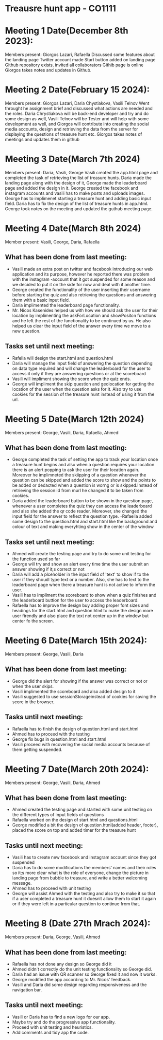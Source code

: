 # Treausre hunt app - CO1111
# Meeting 1 Date(December 8th 2023):
  Members present: Giorgos Lazari, Rafaella
  Discussed some features about the landing page
  Twitter account made
  Start button added on landing page
  Github repository exists, invited all collaborators
  Githib page is online
  Giorgos takes notes and updates in Github.

# Meeting 2 Date(February 15 2024):
Members present: Giorgos Lazari, Daria Chystiakova, Vasili Telnov
Went throught he assignment brief and discussed what actions are needed and the roles.
Daria Chrystiakova will be back-end developer and try and do some design as well, Vasili Telnov will be Tester and will help with some development as well, and Giorgos will contribute into creating the social media accounts, design and retrieving the data from the server for displaying the questions of treasure hunt etc.
Giorgos takes notes of meetings and updates them in github

# Meeting 3 Date(March 7th 2024)
Members present: Daria, Vasili, George
Vasili created the app.html page and completed the task of retrieving the list of treasure hunts. Daria made the landing page along with the design of it, George made the leaderboard page and added the design in it.
George created the facebook and instagram accounts and vasili has to make posts and uploads images.
George has to implimenet starting a treasure hunt and adding basic input field.
Daria has to fix the design of the list of treasure hunts in app.html.
George took notes on the meeting and updated the guthub meeting page.

# Meeting 4 Date(March 8th 2024)
Member present: Vasili, George, Daria, Rafaella
## What has been done from last meeting:
- Vasili made an extra post on twitter and facebook introducing our web application and its purpose, however he reported there was problem with the instagram -account that it got suspended for some reason and we decided to put it on the side for now and deal with it another time.
- George created the functionality of the user inserting their username before starting the quiz and also retrieving the questions and answering them with a basic input field.
- Daria implimented the leaderboard page functionality. 
- Mr. Nicos Kasenides helped us with how we should ask the user for their location by implimenting the askForLocation and showPositon functions and he left the rest of the functionality to be continued by us. He also helped us clear the input field of the answer every time we move to a new question.
## Tasks set until next meeting:
- Rafella will design the start.html and question.html
- Daria will manage the input field of answering the question depending on data type required and will change the leaderboard for the user to access it only if they are answering questions or at the scoreboard
- Vasili will impliment showing the score when the quiz ends.
- George will impliment the skip question and geolocation for getting the location of the user when the question asks for it. Also try to use cookies for the session of the treasure hunt instead of using it from the url.

# Meeting 5 Date(March 12th 2024)
Members present: George, Vasili, Daria, Rafaella, Ahmed
## What has been done from last meeting:
- George completed the task of setting the app to track your location once a treasure hunt begins and also when a question requires your location there is an alert popping to ask the user for their location again. Moreover he implimneted the skiipping of a question whenever the question can be skipped and added the score to show and the points to be added or dedacted when a question is worng or is skipped.Instead of retrieving the session id from murl he changed it to be taken from cookies.
- Daria added the leaderboard button to be shown in the question page, whenever a user completes the quiz they can access the leaderboard and also she added the qr code reader. Moreover, she changed the input field for the answer to reflect the question type.
-Rafaella added some design to the question.html and start.html like the background and colour of text and making everyhting show in the center of the window

## Tasks set until next meeting:
- Ahmed will create the testing page and try to do some unit testing for the function used so far
- George will try and show an alert every time time the user submit an answer showing if it;s correct or not
- Daria will add a plceholder in the input field of 'text' to show if to the user if they shoudl type text or a number. Also, she has to text to the leaderboard page when there a treasure hunt is not active to inform the user.
- Vasili has to impliment the scoreboard to show when a quiz finishes and the leaderboard buttion for the user to access the leaderboard.
- Rafaella has to improve the design buy adding proper font sizes and headings for the start.html and question.html to make the design more user firendly and also place the text not center up in the window but center fo the screen.

# Meeting 6 Date(March 15th 2024):
Members present: George, Vasili, Daria
## What has been done from last meeting:
- George did the alert for showing if the answer was correct or not or when the user skips.
- Vasili implimented the scoreboard and also added design to it
- Vasili suggested to use sessionStorageinstead of cookies for saving the score in the browser.
## Tasks until next meeting: 
- Rafaella has to finish the design of question.html and start.html
- Ahmed has to proceed with the testing
- George fix bugs in question.html and start.html
- Vasili proceed with recovering the social media accounts because of them getting suspended.

# Meeting 7 Date(March 20th 2024):
Members present: George, Vasili, Daria, Ahmed
## What has been done from last meeting:
- Ahmed created the testing page and started with some unit testing on the different types of input fields of questions
- Rafaella worked on the design of start.html and questions.html
- George modified a bit the design of question.html(added header, footer), placed the score on top and added timer for the treasure hunt
## Tasks until next meeting: 
- Vasili has to create new facebook and instagram account since they got suspended
- Daria has to do some modifications the members' names and their roles so it;s more clear what is the role of everyone, change the picture in landing page from bubble to treasure, and write a better welcoming message.
- Ahmed has to proceed with unit testing
- George will assist Ahmed with the testing and also try to make it so that if a user completed a treasure hunt it doesnlt allow them to start it again or if they were left in a particular question to continue from that.
# Meeting 8 (Date 27th Mrach 2024):
Members present: Daria, George, Vasili, Ahmed
## What has been done from last meeting:
- Rafaella has not done any design so George did it
- Ahmed didn't correctly do the unit testing functionality so George did.
- Daria had an issue with QR scanner so George fixed it and now it works.
- George modified the app according to Mr. Nicos' feedback.
- Vasili and Daria did some design regarding responsiveness and the navigation bar.
## Tasks until next meeting:
- Vasili or Daria has to find a new logo for our app.
- Maybe try and do the progressive app functionality.
- Proceed with unit testing and heuristics.
- Add comments and tidy app the code.

